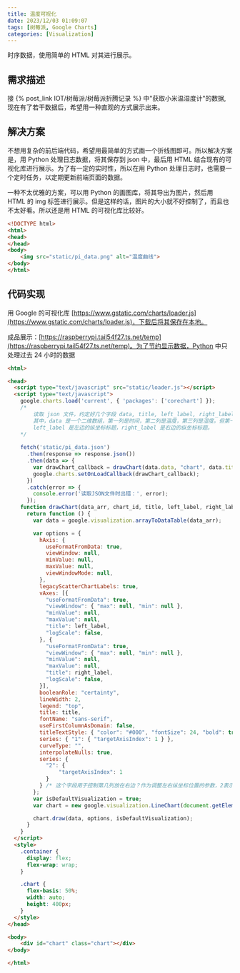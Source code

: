 ```yaml
---
title: 温度可视化
date: 2023/12/03 01:09:07
tags: [树莓派, Google Charts]
categories: [Visualization]
---
```

时序数据，使用简单的 HTML 对其进行展示。

<!-- more -->

## 需求描述

接 {% post_link IOT/树莓派/树莓派折腾记录 %} 中"获取小米温湿度计"的数据, 现在有了若干数据后，希望用一种直观的方式展示出来。

## 解决方案

不想用复杂的前后端代码，希望用最简单的方式画一个折线图即可。所以解决方案是，用 Python 处理日志数据，将其保存到 json 中，最后用 HTML 结合现有的可视化库进行展示。为了有一定的实时性，所以在用 Python 处理日志时，也需要一个定时任务，以定期更新前端页面的数据。

一种不太优雅的方案，可以用 Python 的画图库，将其导出为图片，然后用 HTML 的 img 标签进行展示。但是这样的话，图片的大小就不好控制了，而且也不太好看。所以还是用 HTML 的可视化库比较好。

```html
<!DOCTYPE html>
<html>
<head>
</head>
<body>
    <img src="static/pi_data.png" alt="温度曲线">
</body>
</html>
```

## 代码实现

用 Google 的可视化库 [https://www.gstatic.com/charts/loader.js](https://www.gstatic.com/charts/loader.js)，下载后将其保存在本地。

成品展示：[https://raspberrypi.tail54f27.ts.net/temp](https://raspberrypi.tail54f27.ts.net/temp)。为了节约显示数据，Python 中只处理过去 24 小时的数据

```html
<html>

<head>
  <script type="text/javascript" src="static/loader.js"></script>
  <script type="text/javascript">
    google.charts.load('current', { 'packages': ['corechart'] });
    /* 
        读取 json 文件，约定好几个字段 data, title, left_label, right_label 即可
        其中，data 是一个二维数组，第一列是时间，第二列是温度，第三列是湿度。但第一行是标题 ["横坐标标题", "第x条线的标题"]。
        left_label 是左边的纵坐标标题，right_label 是右边的纵坐标标题。
    */
  
    fetch('static/pi_data.json')
      .then(response => response.json())
      .then(data => {
        var drawChart_callback = drawChart(data.data, "chart", data.title, data.left_label, data.right_label);
        google.charts.setOnLoadCallback(drawChart_callback);
      })
      .catch(error => {
        console.error('读取JSON文件时出错：', error);
      });
    function drawChart(data_arr, chart_id, title, left_label, right_label) {
      return function () {
        var data = google.visualization.arrayToDataTable(data_arr);

        var options = {
          hAxis: {
            useFormatFromData: true,
            viewWindow: null,
            minValue: null,
            maxValue: null,
            viewWindowMode: null,
          },
          legacyScatterChartLabels: true,
          vAxes: [{
            "useFormatFromData": true,
            "viewWindow": { "max": null, "min": null },
            "minValue": null,
            "maxValue": null,
            "title": left_label,
            "logScale": false,
          }, {
            "useFormatFromData": true,
            "viewWindow": { "max": null, "min": null },
            "minValue": null,
            "maxValue": null,
            "title": right_label,
            "logScale": false,
          }],
          booleanRole: "certainty",
          lineWidth: 2,
          legend: "top",
          title: title,
          fontName: "sans-serif",
          useFirstColumnAsDomain: false,
          titleTextStyle: { "color": "#000", "fontSize": 24, "bold": true },
          series: { "1": { "targetAxisIndex": 1 } },
          curveType: "",
          interpolateNulls: true,
          series: {
            "2": {
                "targetAxisIndex": 1
            }
          } /* 这个字段用于控制第几列放在右边？作为调整左右纵坐标位置的参数，2表示用第3列的数据*/
        };
        var isDefaultVisualization = true;
        var chart = new google.visualization.LineChart(document.getElementById(chart_id));

        chart.draw(data, options, isDefaultVisualization);
      }
    }
  </script>
  <style>
    .container {
      display: flex;
      flex-wrap: wrap;
    }

    .chart {
      flex-basis: 50%;
      width: auto;
      height: 400px;
    }
  </style>
</head>

<body>
    <div id="chart" class="chart"></div>
</body>

</html>
```
